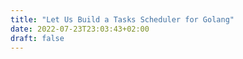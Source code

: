 ```yaml
---
title: "Let Us Build a Tasks Scheduler for Golang"
date: 2022-07-23T23:03:43+02:00
draft: false
---
```


